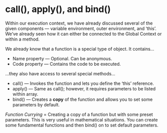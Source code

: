 # call(), apply(), and bind()

Within our execution context, we have already discussed several of the given components — variable environment, outer environment, and ‘this’. We’ve already seen how it can either be connected to the Global Context or within a method.

We already know that a function is a special type of object. It contains...
* Name property — Optional. Can be anonymous.
* Code property — Contains the code to be executed.

...they also have access to several special methods...
* call() — Invokes the function and lets you define the ‘this’ reference.
* apply() — Same as call(); however, it requires parameters to be listed within array.
* bind() — Creates a **copy** of the function and allows you to set some parameters by default.

*Function Currying* = Creating a copy of a function but with some preset parameters. This is very useful in mathematical situations. You can create some fundamental functions and then bind() on to set default parameters.
